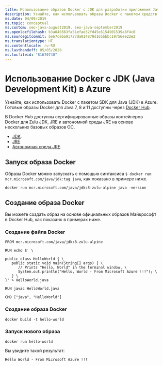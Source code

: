 ```yaml
---
title: Использование образов Docker с JDK для разработки приложений Java в Azure
description: Узнайте, как использовать образы Docker с пакетом средств разработки Java (JDK) для Azure при помощи интерфейса командной строки.
ms.date: 04/09/2019
ms.topic: conceptual
ms.custom: seo-java-august2019, seo-java-september2019
ms.openlocfilehash: b3a046563fa51efae32fd45e6154901539a8f4c8
ms.sourcegitcommit: be67ceba91727da014879d16bbbbc19756ee22e2
ms.translationtype: HT
ms.contentlocale: ru-RU
ms.lasthandoff: 05/05/2020
ms.locfileid: "81670740"
---
```

# <a name="use-docker-with-a-java-development-kit-jdk-for-azure"></a>Использование Docker с JDK (Java Development Kit) в Azure

Узнайте, как использовать Docker с пакетом SDK для Java (JDK) в Azure. Готовые образы Docker для Java 7, 8 и 11 доступны через [Docker Hub](https://hub.docker.com/_/microsoft-java-se).

В Docker Hub доступны сертифицированные образы контейнеров Docker для Zulu JDK, JRE и автономной среды JRE на основе нескольких базовых образов ОС.

* [JDK](https://hub.docker.com/_/microsoft-java-jdk).
* [JRE](https://hub.docker.com/_/microsoft-java-jre)
* [Автономная среда JRE](https://hub.docker.com/_/microsoft-java-jre-headless).

## <a name="running-a-docker-image"></a>Запуск образа Docker

Образы Docker можно запускать с помощью синтаксиса `$ docker run mcr.microsoft.com/java/jdk:tag java`, как показано в примере ниже.

```cli
docker run mcr.microsoft.com/java/jdk:8-zulu-alpine java -version
```

## <a name="creating-a-docker-image"></a>Создание образа Docker

Вы можете создать образ на основе официальных образов Майкрософт в Docker Hub, как показано в примерах ниже.

### <a name="create-a-docker-file"></a>Создание файла Docker

```cli
FROM mcr.microsoft.com/java/jdk:8-zulu-alpine
  
RUN echo $' \
  
public class HelloWorld { \
   public static void main(String[] args) { \
      // Prints "Hello, World" in the terminal window. \
      System.out.println("Hello, World - From Microsoft Azure !!!"); \
   } \
}' > HelloWorld.java
  
RUN javac HelloWorld.java
  
CMD ["java", "HelloWorld"]
```

### <a name="build-a-docker-image"></a>Создание образа Docker

```cli
docker build -t hello-world
```

### <a name="run-the-new-image"></a>Запуск нового образа

```cli
docker run hello-world
```

Вы увидите такой результат:

```output
Hello World - From Microsoft Azure !!!
```
